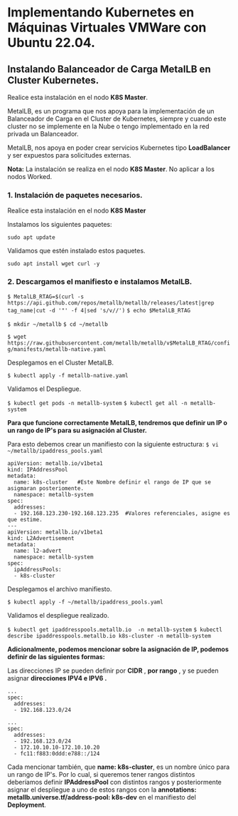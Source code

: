 # Implementando Kubernetes en Máquinas Virtuales VMWare con Ubuntu 22.04.

## Instalando Balanceador de Carga MetalLB en Cluster Kubernetes.
Realice esta instalación en el nodo **K8S Master**.

MetalLB, es un programa que nos apoya para la implementación de un Balanceador de Carga en el Cluster de Kubernetes, siempre y cuando este cluster no se implemente en la Nube o tengo implementado en la red privada un Balanceador.

MetalLB, nos apoya en poder crear servicios Kubernetes tipo **LoadBalancer** y ser expuestos para solicitudes externas.


**Nota:** La instalación se realiza en el nodo **K8S Master**. No aplicar a los nodos Worked.

### 1. Instalación de paquetes necesarios.
Realice esta instalación en el nodo **K8S Master**

Instalamos los siguientes paquetes:

`sudo apt update`

Validamos que estén instalado estos paquetes.

`sudo apt install wget curl -y`

### 2. Descargamos el manifiesto e instalamos MetalLB.
`$ MetalLB_RTAG=$(curl -s https://api.github.com/repos/metallb/metallb/releases/latest|grep tag_name|cut -d '"' -f 4|sed 's/v//')`
`$ echo $MetalLB_RTAG`

`$ mkdir ~/metallb`
`$ cd ~/metallb`

`$ wget https://raw.githubusercontent.com/metallb/metallb/v$MetalLB_RTAG/config/manifests/metallb-native.yaml`

Desplegamos en el Cluster MetalLB.

`$ kubectl apply -f metallb-native.yaml`

Validamos el Despliegue.

`$ kubectl get pods -n metallb-system`
`$ kubectl get all -n metallb-system`

**Para que funcione correctamente MetalLB, tendremos que definir un IP o un rango de IP's para su asignación al Cluster.**

Para esto debemos crear un manifiesto con la siguiente estructura:
`$ vi ~/metallb/ipaddress_pools.yaml`
```
apiVersion: metallb.io/v1beta1
kind: IPAddressPool
metadata:
  name: k8s-cluster   #Este Nombre definir el rango de IP que se asigmaran posteriomente.
  namespace: metallb-system
spec:
  addresses:
  - 192.168.123.230-192.168.123.235  #Valores referenciales, asigne es que estime.
---
apiVersion: metallb.io/v1beta1
kind: L2Advertisement
metadata:
  name: l2-advert
  namespace: metallb-system
spec:
  ipAddressPools:
  - k8s-cluster
```
Desplegamos el archivo manifiesto.

`$ kubectl apply -f ~/metallb/ipaddress_pools.yaml`

Validamos el despliegue realizado.

`$ kubectl get ipaddresspools.metallb.io  -n metallb-system`
`$ kubectl describe ipaddresspools.metallb.io k8s-cluster -n metallb-system`

**Adicionalmente, podemos mencionar sobre la asignación de IP, podemos definir de las siguientes formas:**

Las direcciones IP se pueden definir por **CIDR** , **por rango** , y se pueden asignar **direcciones IPV4 e IPV6 .**
```
...
spec:
  addresses:
  - 192.168.123.0/24 
```
```
...
spec:
  addresses:
  - 192.168.123.0/24
  - 172.10.10.10-172.10.10.20
  - fc11:f883:0ddd:e788::/124
```

Cada mencionar también, que **name: k8s-cluster**, es un nombre único para un rango de IP's. Por lo cual, si queremos tener rangos distintos deberíamos definir **IPAddressPool** con distintos rangos y posteriormente asignar el despliegue a uno de estos rangos con la **annotations: metallb.universe.tf/address-pool: k8s-dev** en el manifiesto del **Deployment**.
